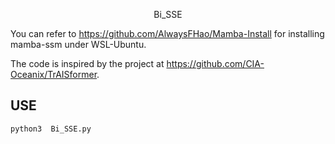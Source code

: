 <p align="center">Bi_SSE</p>

You can refer to https://github.com/AlwaysFHao/Mamba-Install for installing mamba-ssm under WSL-Ubuntu.



The code is inspired by the project at https://github.com/CIA-Oceanix/TrAISformer.



## USE

```bash
python3  Bi_SSE.py
```

